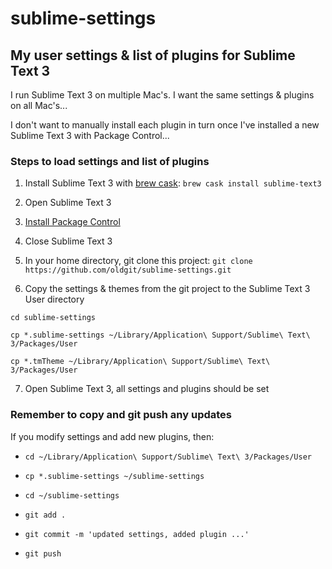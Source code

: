 # sublime-settings

## My user settings &amp; list of plugins for Sublime Text 3

I run Sublime Text 3 on multiple Mac's.
I want the same settings & plugins on all Mac's...

I don't want to manually install each plugin in turn once I've installed a new Sublime Text 3 with Package Control...

### Steps to load settings and list of plugins

1. Install Sublime Text 3 with [brew cask](https://github.com/caskroom/homebrew-cask):
`brew cask install sublime-text3 `

2. Open Sublime Text 3

3. [Install Package Control](https://packagecontrol.io/installation)

4. Close Sublime Text 3

5. In your home directory, git clone this project: `git clone https://github.com/oldgit/sublime-settings.git`

6. Copy the settings & themes from the git project to the Sublime Text 3 User directory

  `cd sublime-settings`

  `cp *.sublime-settings ~/Library/Application\ Support/Sublime\ Text\ 3/Packages/User`

  `cp *.tmTheme ~/Library/Application\ Support/Sublime\ Text\ 3/Packages/User`

7. Open Sublime Text 3, all settings and plugins should be set

### Remember to copy and git push any updates

If you modify settings and add new plugins, then:

* `cd ~/Library/Application\ Support/Sublime\ Text\ 3/Packages/User`

* `cp *.sublime-settings ~/sublime-settings`

* `cd ~/sublime-settings`

* `git add .`

* `git commit -m 'updated settings, added plugin ...'`

* `git push`
